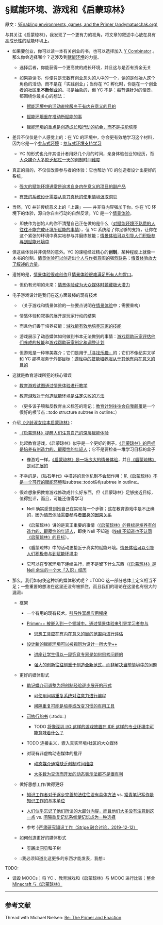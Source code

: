 # §赋能环境、游戏和《启蒙琼林》

原文：[§Enabling environments, games, and the Primer (andymatuschak.org)](https://notes.andymatuschak.org/z244xx3kMf1v8UnkZKUwQBAwBsHLpUgN4YhsG)

与其关注《启蒙琼林》，我发现了一个更有力的视角，将文章的叙述中心放在具有高成长性的赋能环境上。

- 如果要创业，你可以读一本有关创业的书，也可以选择加入 [Y Combinator](https://notes.andymatuschak.org/z2kQbKXThuY4FrdXVcE7JCt974sPATVhSpita) 。那么你会选择哪个？这涉及到[赋能环境](https://notes.andymatuschak.org/z3DaBP4vN1dutjUgrk3jbEeNxScccvDCxDgXe)的力量。

  - 选择后者，你能获得一个更高效的成长环境，并且这与是否有资金无关

  - 如果靠读书，你便只是无数有创业念头的人中的一个，读的是创始人这个角色的活动，而不是在「实践创业」；当你在 YC 孵化时，你是在一个创业者的社区里**不断创业**的。书是抽象的，但 YC 不是：每节课针对的情景，都围绕你最关心的想法：

    - [赋能环境中的活动直接服务于有内在意义的目的](https://notes.andymatuschak.org/z7wh92mfgXNTLk8AhaaLxsViQuzqGY5cV56Vm)

    - [赋能环境重在推动所赋能的事](https://notes.andymatuschak.org/z6tuZZKaNeLM7c9jPZwNVGURGTuXLy8jesv5i)

    - [赋能环境的重点是创造成长和行动的机会，而不是技能培养](https://notes.andymatuschak.org/z5th5bWm6VhB6PPbYB97gUKMdnaZe5atntRza)

 - 差异不仅仅是个人感觉上的：在 YC 的环境中，你会更有效地学习这个材料，因为它是一个[参与式环境](https://notes.andymatuschak.org/z63gaUtZqb9mMUKRf85UhtEFPMgBBJbqvT2r8)：[参与式环境支持学习](https://notes.andymatuschak.org/z56HX9kF6fRMoRQfT6VhZN9ehnrrLDAq8FEFP)

    - YC 的形式也允许其设计者用好几个月的时间，亲身体验创业的经历，而[大众媒介大多缺乏超过一天的创制时间维度](https://notes.andymatuschak.org/z7JZswHPm99BbpTnb7NcP9Rnp8Bs6jsM3zjdv)

  - 真正的目的，不仅仅改善参与者的体验：它也帮助 YC 的创造者设计出更好的系统。

    - [强大的赋能环境通常是追求自身内在意义的项目的副产品](https://notes.andymatuschak.org/z4N6d29XL2PZXCa64HPcxA64RGWDb6Cagc1gs)

    - [有效的系统设计需要从真刀真枪的使用情境汲取洞见](https://notes.andymatuschak.org/z3H98n8DGZmu8XArqHZVsckyWvbTe8wK4kAt2)

  - 当然，YC 并非传统意义上的「上课」—— 并非将内容强加于你。你在 YC 环境下的体验，源自你自主行动的自然反馈。YC 是一个[情景体验](https://notes.andymatuschak.org/z3KASfpz5AmNmqM2m517Jbs1EvXrLN7NkeYWH)。

    - 即使作为创始人的你不清楚自己正在做的是什么（[对赋能环境不熟悉的人往往不能完成环境所赋能的事情](https://notes.andymatuschak.org/z3XsSKarN8i3pV4WjPiJ7pVGG6akRVQvU7ngK)），但 YC 系统给了你足够的支持，让你在这个紧张的环境中真实地参与并磨练技能；[情景体验可以引导人们积极参与到赋能环境中](https://notes.andymatuschak.org/z2FDTR2NfpW1AtA4SAETevmKC2uDGEHfKrbhG)

  - 但这些体验并非偶然的意外。YC 的课程经过精心的**创制**，某种程度上就像一本书的创制。[情景体验可以创造出个人与作者意图的强烈联系](https://notes.andymatuschak.org/z6rE2jCvARneUxogtFCTMafzJvYEKWFgb51c2)；[情景体验放大了叙述的力量](https://notes.andymatuschak.org/zhZFC1LFDwAcsgJAdaKEDnSHyrf1bR954Ssb)。

- 遗憾的是，[情景体验很难创作](https://notes.andymatuschak.org/z2Moj6uUj8hJ11dDMbrHsF58BMmxe6p48rsvv)且[情景体验很难满足所有人的胃口](https://notes.andymatuschak.org/z2K87JksHrc9UDQR2PoTxXeRNdJA1Wo9N8Au2)。

  - 但仍有光明的未来：[情景体验成为大众媒体时蕴藏极大潜力](https://notes.andymatuschak.org/z6oXuXLZ7Wq1eBqskyfph2wz9gjohQUKSBFzx)

- 电子游戏设计是我们在这方面最棒的现有技术

  - （关于游戏和情景体验的一些要点说明在[情景体验](https://notes.andymatuschak.org/z3KASfpz5AmNmqM2m517Jbs1EvXrLN7NkeYWH)中；需要重构）

  - 情感体验和叙事的展开是玩家行动的结果

  - 而且他们善于培养技能：[游戏能有效地培养玩家的技能](https://notes.andymatuschak.org/z2J6v5xtfJaeW5KFF6fNwkHxLWQonxuUA5ndg)

  - 游戏展示了动态媒体如何做到书本无法做到的事情：[游戏帮助玩家评估他们养成的技能](https://notes.andymatuschak.org/z2tZBJUtAasH3bGxHaEpFdP5zjjiWwqDsFxEM)和[游戏帮助玩家制定和调整计划](https://notes.andymatuschak.org/z7mU6RxxzJ9FZBCcgbYQsv9nExuK3xVm635Ks)

  - 但游戏是一种审美媒介；它们是用于[「寻找乐趣」](https://notes.andymatuschak.org/z2BH7jhTMRmmjM5UHyVUShW4ZtTSzxaV7oubs)的；它们不像纪实文学和 YC 那样服务于外部目标：[游戏中的技能培养服从于其他有内在意义的目的](https://notes.andymatuschak.org/zeb2g4GbLPhXGKZavqQ7v7iuqe5B8jGhnFKw)

- 这就是教育游戏所犯的核心错误

  - [教育游戏试图通过情景体验进行教学](https://notes.andymatuschak.org/z5xCoFBNqoFjNHsWcsP4GbSPKqAG3dNzR6SXC)

  - [教育游戏对于创造赋能环境是注定失败的方法](https://notes.andymatuschak.org/z7wPt3dxX5hp6LK3PLUBTJXxk7kAhMuh8UDck)

  - （更多该子项和反教育主义标签的笔记；[教育计划往往会自我颠覆](https://notes.andymatuschak.org/z6qfYv9SPx6M9FZPzVj7o4qVRD1iTGJpMfz6J)是一个很好的根节点 ::todo structure subtree in outline::）

- 介绍[《少龄淑女绘本启蒙琼林》](https://notes.andymatuschak.org/z6xtQsFDb5YAPxWzJdoYKbYVAxQghSteVEyoX)：

  - [《启蒙琼林》提醒人们注意自己的深层赋能体验](https://notes.andymatuschak.org/z6y1YwYjJS1YAjjegXPTQzoxhrX8CUpk5PjS8)

  - 比起教育游戏，《启蒙琼林》似乎是一个更好的例子。[《启蒙琼林》的目标是培养有创造力的、颠覆性的年轻人](https://notes.andymatuschak.org/zvMhuE5FyXVfspgazybETDJwHrYPVxN2Cere)；它不是要检查一堆学习目标的盒子

    - 像游戏一样，[《启蒙琼林》是一场庞大的情景体验](https://notes.andymatuschak.org/z2bumF8sVKrkRzRTcVPL8xfMCkJ9f4se2e8cR)，并且[《启蒙琼林》是可扩展的](https://notes.andymatuschak.org/z5NZs4GTsEc9n8zyYoVCTA9AfSMDNrHwdQRoF)

  - 不幸的是，《钻石年代》中描述的具体机制不会起作用：见[《启蒙琼林》不是一个可行的赋能环境](https://notes.andymatuschak.org/z4WNFDsAy4sqT8eU9VUfKwW1gdSL4UGB4mbyG)和subtree::todo结构subtree in outline:。

  - 很难想象把教育游戏修改成什么好东西，但《启蒙琼林》足够接近目标，值得批评，而且，可能还值得学习

    - Nell 确实感觉到她自己在实现每一个步骤；这在教育游戏中是不正确的，因为[情景体验需要参与者置身的因果关系](https://notes.andymatuschak.org/z3JVez8dDfxTHY1K9tHUfLLcgLkUmXQ2HKXUU)

    - 《启蒙琼林》讲的是真正重要的事情（[《启蒙琼林》的目标是培养有创造力的、颠覆性的年轻人](https://notes.andymatuschak.org/zvMhuE5FyXVfspgazybETDJwHrYPVxN2Cere)，即使 Nell 不知道（[Nell 不知道也不认同《启蒙琼林》的目标](https://notes.andymatuschak.org/z6mg4iibFwrKipuEYQvBuA9cxnjvZ2vG2QgQ9)）。

    - 《启蒙琼林》中的活动更接近于真实的赋能环境。[情景体验可以引导人们积极参与到赋能环境中](https://notes.andymatuschak.org/z2FDTR2NfpW1AtA4SAETevmKC2uDGEHfKrbhG)

    - 它可以在专家环境下连续进行，而不是留下什么东西（[《启蒙琼林》是 Nell 余生的一个大「入职」经历](https://notes.andymatuschak.org/z2JYDtbKyaxf2nhicZTCGEScUcYLjZuda4vY8)

- 那么，我们如何使这种新的媒体形式呢？ ::TODO 这一部分总体上定义相当不足；一些重要的想法在这里还没有被抓住，而且我们的理论在这里也有很大的漏洞::

  - 框架

    - 一个有用的现有技术。[引导性冥想应用程序](https://notes.andymatuschak.org/z2LoRpSoo5Un8EbqkZEjJjvjM1BYLLQD1VJM)

    - [Primer++ 被嵌入到一个领域中，通过情景体验来引导学习者参与](https://notes.andymatuschak.org/z62M2Kdje6rnm6qHaQ5LSsNbc6FBNcmppbg1P)

      - [思想工具应在有内在意义的目的范围内进行评估](https://notes.andymatuschak.org/z494jinM6aNqjzLuVenhH3tkgMWuDgzby3odm)

    - [设计新的赋能环境可以被视同为设计一所大学++](https://notes.andymatuschak.org/z7VvaRXqJ9ftH18TPKpySuRiEkLj9N9MFLQAW)

      - [讲座让学生得以一窥究竟专家是如何思考问题的](https://notes.andymatuschak.org/z4miEVp2N1DZuaGoETEg8auwiREBW2Q9mZjgi)

      - [强大的创新往往侧重于创造全新范式，而非解决当前情境中的问题](https://notes.andymatuschak.org/z6ReihULdqZXqhY2bMACp15kwgM1sT421Cx6p)

  - 更好的媒体形式

    - [助记媒介可调整为将创制经验逐步展开的形式](https://notes.andymatuschak.org/zvzwYeFU3Au4Ya2uVh2k3BUu8udZB7NSrAdL)

      - [可使用间隔重复系统对注意力进行编程](https://notes.andymatuschak.org/z2gqazXUkf9qyFjMQg4W3dw6yegnAJszvDywN)

      - [间隔重复可能是培养或改变习惯的有用工具](https://notes.andymatuschak.org/z249N76MhdBzDfrwMnqP6jEsTv6Z8u2kJrp8)

    - [可执行的书](https://notes.andymatuschak.org/z2UKZTkAbLUKR85d92gqB7ahoxcS2tpB2ah2) (::todo::)

      - TODO [将像深圳 I/O 这样的游戏放置在 IDE 这样的专业环境中可能意味着什么？](https://notes.andymatuschak.org/z2d6S6xLW7NesbCMVtSPfVyNcr4WLLCMM112)

    - TODO 连接主义，嵌入真实环境/社区的大众媒体

    - 对现有非虚构动态媒体的批评

      - [动态媒介通常缺乏创制时间维度](https://notes.andymatuschak.org/z8aiVRywvJYDB9gvpCDxa4KUBcKr8R4geNAiJ)

      - [大多数为交流而开发的动态表示法都不是很有利](https://notes.andymatuschak.org/zB5wf5crA1jVZb6CycZSjGRTjSkw2BpsdjG)

  - 做好思想工作/做得更好

    - [知识工作者对于逐步完善想法往往没有具体方法](https://notes.andymatuschak.org/z2A9r2zcddVXfxjevj5Nzayhwxr9VuycjxYdz) vs. [常青笔记写作是知识工作的基本单位](https://notes.andymatuschak.org/z3SjnvsB5aR2ddsycyXofbYR7fCxo7RmKW2be)

    - [人们似乎忘记了他们所读的大部分内容，而且他们大多没有注意到这一点](https://notes.andymatuschak.org/z3d6dFhTA5zTmykZ3zh4Y2vCw3aVbUxRiQQcc) vs. [间隔重复记忆系统使记忆成为一种选择](https://notes.andymatuschak.org/z4bR1HVvDUhMXDm5SJB4Tiw4xGbrm9AfXWgbc)

    - 参考 [§严肃研究知识工作（Stripe 融合讨论，2019-12-12）](https://notes.andymatuschak.org/z5opHsGrNmCib7YQfLv6XbYURzZgZmx4Mrh5y)

  - 如何创造更好的媒体形式

    - [实践出洞见](https://notes.andymatuschak.org/z7YyAp683VNbTmDG4hx9QFpf5urwxZJpsycS6)和子树

  - ::我必须知道比这更多的东西才能发表，我想::

TODO:

- 诋毁 MOOCs；将 YC 、教育游戏和《启蒙琼林》与 MOOC 进行比较；整合 [Minecraft 与《启蒙琼林》](https://notes.andymatuschak.org/z5U8XrHkLFcmaGPMmK4V4AW8ojHxPq1sJ1BJp)

------

## 参考文献

Thread with Michael Nielsen: [Re: The Primer and Enaction](javascript:void(0))